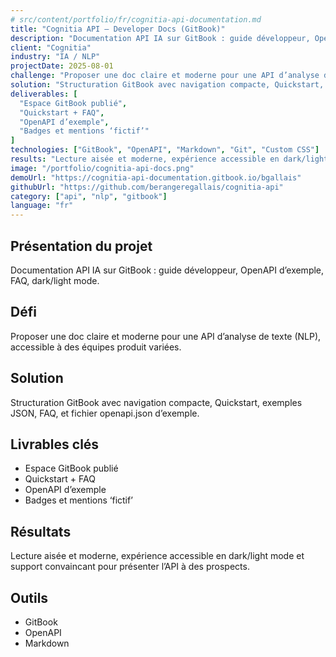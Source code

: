 ```yaml
---
# src/content/portfolio/fr/cognitia-api-documentation.md
title: "Cognitia API — Developer Docs (GitBook)"
description: "Documentation API IA sur GitBook : guide développeur, OpenAPI d’exemple, FAQ, dark/light mode."
client: "Cognitia"
industry: "IA / NLP"
projectDate: 2025-08-01
challenge: "Proposer une doc claire et moderne pour une API d’analyse de texte (NLP), accessible à des équipes produit variées."
solution: "Structuration GitBook avec navigation compacte, Quickstart, exemples JSON, FAQ, et fichier openapi.json d’exemple."
deliverables: [
  "Espace GitBook publié",
  "Quickstart + FAQ",
  "OpenAPI d’exemple",
  "Badges et mentions ‘fictif’"
]
technologies: ["GitBook", "OpenAPI", "Markdown", "Git", "Custom CSS"]
results: "Lecture aisée et moderne, expérience accessible en dark/light mode et support convaincant pour présenter l’API à des prospects."
image: "/portfolio/cognitia-api-docs.png"
demoUrl: "https://cognitia-api-documentation.gitbook.io/bgallais"
githubUrl: "https://github.com/berangeregallais/cognitia-api"
category: ["api", "nlp", "gitbook"]
language: "fr"
---
```


## Présentation du projet

Documentation API IA sur GitBook : guide développeur, OpenAPI d’exemple, FAQ, dark/light mode.

## Défi

Proposer une doc claire et moderne pour une API d’analyse de texte (NLP), accessible à des équipes produit variées.

## Solution

Structuration GitBook avec navigation compacte, Quickstart, exemples JSON, FAQ, et fichier openapi.json d’exemple.

## Livrables clés

- Espace GitBook publié  
- Quickstart + FAQ  
- OpenAPI d’exemple  
- Badges et mentions ‘fictif’  

## Résultats

Lecture aisée et moderne, expérience accessible en dark/light mode et support convaincant pour présenter l’API à des prospects.

## Outils

- GitBook  
- OpenAPI  
- Markdown  

